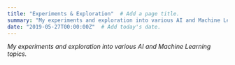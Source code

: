 ```yaml
---
title: "Experiments & Exploration"  # Add a page title.
summary: "My experiments and exploration into various AI and Machine Learning topics."  # Add a page description.
date: "2019-05-27T00:00:00Z"  # Add today's date.
---
```


_My experiments and exploration into various AI and Machine Learning topics._
